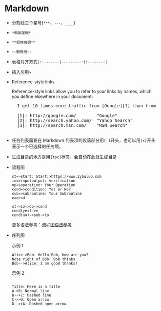 # Markdown

- 分割线三个星号(`***`、`---`、`____`)
- `*斜体强调*`
- `**粗体强调**`
- `~~删除线~~`
- 表格对齐方式`|:--------|---------:|:-------:|`
- 插入引用`>`
- Reference-style links

  Reference-style links allow you to refer to your links by names, which you define elsewhere in your document:

    <pre>
    I get 10 times more traffic from [Google][1] than from [Yahoo][2] or [MSN][3].
  
    [1]: http://google.com/        "Google"
    [2]: http://search.yahoo.com/  "Yahoo Search"
    [3]: http://search.msn.com/    "MSN Search"
    </pre>

- 任务列表需要在 Markdown 列表项的段落部分用`[ ]`开头，也可以用`[x]`开头表示一个已选择的任务项。

- 生成目录的地方是用`[toc]`标签，会自动在此处生成目录

- 流程图

  ```flow
  st=>start: Start:>https://www.zybuluo.com
  io=>inputoutput: verification
  op=>operation: Your Operation
  cond=>condition: Yes or No?
  sub=>subroutine: Your Subroutine
  e=>end

  st->io->op->cond
  cond(yes)->e
  cond(no)->sub->io
  ```

  更多语法参考：[流程图语法参考](http://adrai.github.io/flowchart.js/)

- 序列图

  示例 1

  ```seq
  Alice->Bob: Hello Bob, how are you?
  Note right of Bob: Bob thinks
  Bob-->Alice: I am good thanks!
  ```

  示例 2

  ```seq

  Title: Here is a title
  A->B: Normal line
  B-->C: Dashed line
  C->>D: Open arrow
  D-->>A: Dashed open arrow
  ```
